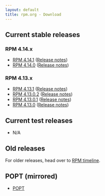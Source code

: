 ```yaml
---
layout: default
title: rpm.org - Download
---
```


## Current stable releases

### RPM 4.14.x

* [RPM 4.14.1](http://ftp.rpm.org/releases/rpm-4.14.x/rpm-4.14.1.tar.bz2) ([Release notes](wiki/Releases/4.14.1.html))
* [RPM 4.14.0](http://ftp.rpm.org/releases/rpm-4.14.x/rpm-4.14.0.tar.bz2) ([Release notes](wiki/Releases/4.14.0.html))

### RPM 4.13.x

* [RPM 4.13.1](http://ftp.rpm.org/releases/rpm-4.13.x/rpm-4.13.1.tar.bz2) ([Release notes](wiki/Releases/4.13.1.html))
* [RPM 4.13.0.2](http://ftp.rpm.org/releases/rpm-4.13.x/rpm-4.13.0.2.tar.bz2) ([Release notes](wiki/Releases/4.13.0.2.html))
* [RPM 4.13.0.1](http://ftp.rpm.org/releases/rpm-4.13.x/rpm-4.13.0.1.tar.bz2) ([Release notes](wiki/Releases/4.13.0.1.html))
* [RPM 4.13.0](http://ftp.rpm.org/releases/rpm-4.13.x/rpm-4.13.0.tar.bz2) ([Release notes](wiki/Releases/4.13.0.html))

## Current test releases

* N/A

## Old releases

For older releases, head over to [RPM timeline](timeline.html).

## POPT (mirrored)

* [POPT](http://ftp.rpm.org/mirror/popt/)
